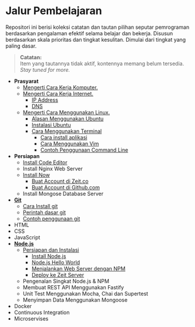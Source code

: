 # Jalur Pembelajaran

Repositori ini berisi koleksi catatan dan tautan pilihan seputar pemrograman berdasarkan pengalaman efektif selama belajar dan bekerja. Disusun berdasarkan skala prioritas dan tingkat kesulitan. Dimulai dari tingkat yang paling dasar. 

> **Catatan:**   
> Item yang tautannya tidak aktif, kontennya memang belum tersedia. *Stay tuned for more.*

- **Prasyarat**   
  - [Mengerti Cara Kerja Komputer.](komputer/readme.md)
  - [Mengerti Cara Kerja Internet.](internet/readme.md)
    - [IP Address](internet/readme.md#ip-address)
    - [DNS](internet/readme.md#dns)
  - [Mengerti Cara Menggunakan Linux.](linux/readme.md)
    - [Alasan Menggunakan Ubuntu](linux/readme.md#alasan-menggunakan-ubuntu)
    - [Instalasi Ubuntu](linux/readme.md#instalasi-ubuntu)
    - [Cara Menggunakan Terminal](linux/readme.md#cara-menggunakan-terminal)
      - [Cara install aplikasi](linux/readme.md#cara-install-aplikasi)
      - [Cara Menggunakan Vim](linux/readme.md#cara-menggunakan-vim)
      - [Contoh Penggunaan Command Line](linux/readme.md#contoh-penggunaan-command-line)
- **Persiapan**
  - [Install Code Editor](persiapan.md#install-vscode)
  - Install Nginx Web Server 
  - [Install Now](persiapan.md#install-now)
    - [Buat Account di Zeit.co]()
    - [Buat Account di Github.com]()
  - Install Mongose Database Server
- [**Git**](git/readme.md)
  - [Cara Install git](git#cara-install-git)
  - [Perintah dasar git](git#perintah-dasar-git)
  - [Contoh penggunaan git](git#contoh-penggunaan-git)
- HTML
- CSS
- JavaScript
- [**Node.js**](node.js/readme.md)   
  - [Persiapan dan Instalasi](node.js/anoa/readme.md)
    - [Install Node.js](node.js/anoa/readme.md#install-nodejs)
    - [Node.js Hello World](node.js/anoa/readme.md#nodejs-hello-world)
    - [Menjalankan Web Server dengan NPM](node.js/anoa/readme.md#menjalankan-web-server-dengan-npm)
    - [Deploy ke Zeit Server](node.js/anoa/readme.md#deploy-ke-zeit-server)
  - Pengenalan Singkat Node.js & NPM
  - Membuat REST API Menggunakan Fastify
  - Unit Test Menggunakan Mocha, Chai dan Supertest
  - Menyimpan Data Menggunakan Mongoose
- Docker
- Continuous Integration
- Microservises
